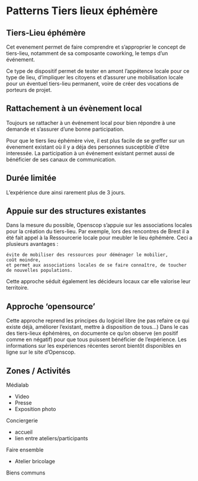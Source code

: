# Patterns Tiers lieux éphémère

## Tiers-Lieu éphémère

Cet evenement permet de faire comprendre et s’approprier le concept de tiers-lieu, notamment de sa composante coworking, le temps d’un événement.

Ce type de dispositif permet de tester en amont l’appétence locale pour ce type de lieu, d’impliquer les citoyens et d’assurer une mobilisation locale pour un éventuel tiers-lieu permanent, voire de créer des vocations de porteurs de projet. 


## Rattachement à un évènement local

Toujours se rattacher à un événement local pour bien répondre à une demande et s’assurer d’une bonne participation.

Pour que le tiers lieu éphémère vive, il est plus facile de se greffer sur un évenement existant où il y a déja des personnes susceptible d'être interessée. La participation à un événement existant permet aussi de bénéficier de ses canaux de communication.

## Durée limitée

L’expérience dure ainsi rarement plus de 3 jours.

## Appuie sur des structures existantes

 Dans la mesure du possible, Openscop s’appuie sur les associations locales pour la création du tiers-lieu. Par exemple, lors des rencontres de Brest il a été fait appel à la Ressourcerie locale pour meubler le lieu éphémère. Ceci a plusieurs avantages :

    évite de mobiliser des ressources pour déménager le mobilier,
    coût moindre,
    et permet aux associations locales de se faire connaître, de toucher de nouvelles populations.

Cette approche séduit également les décideurs locaux car elle valorise leur territoire.

## Approche ‘opensource’

Cette approche reprend les principes du logiciel libre (ne pas refaire ce qui existe déjà, améliorer l’existant, mettre à disposition de tous...) Dans le cas des tiers-lieux éphémères, on documente ce qu’on observe (en positif comme en négatif) pour que tous puissent bénéficier de l’expérience. Les informations sur les expériences récentes seront bientôt disponibles en ligne sur le site d’Openscop. 

## Zones / Activités

Médialab
- Video 
- Presse
- Exposition photo

Conciergerie
- accueil
- lien entre ateliers/participants

Faire ensemble
- Atelier bricolage

Biens communs
